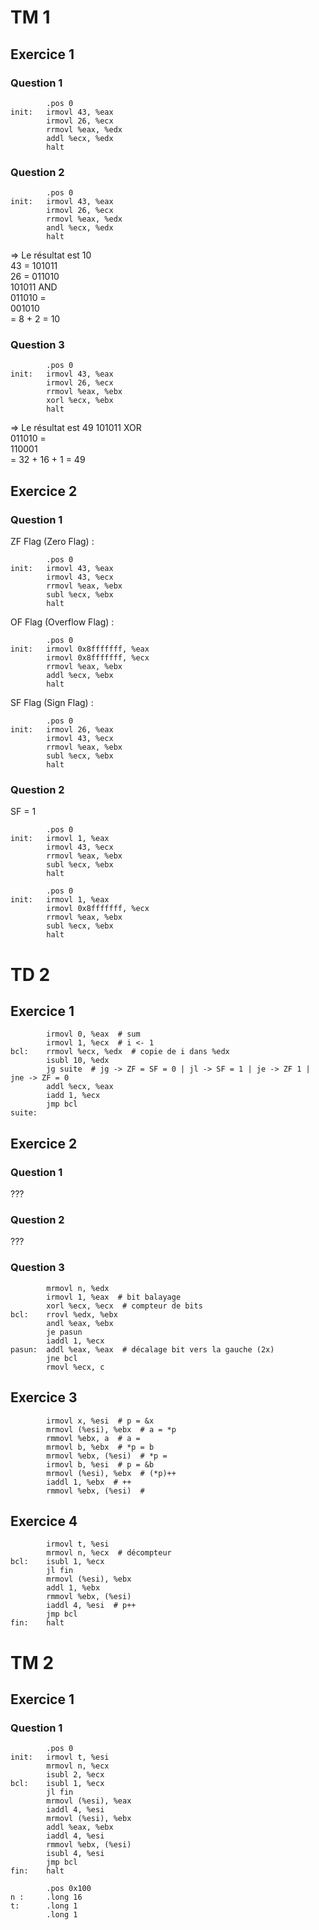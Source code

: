 # TM 1

## Exercice 1

### Question 1

```y86
        .pos 0
init:   irmovl 43, %eax
        irmovl 26, %ecx
        rrmovl %eax, %edx
        addl %ecx, %edx
        halt

```

### Question 2

```y86
        .pos 0
init:   irmovl 43, %eax
        irmovl 26, %ecx
        rrmovl %eax, %edx
        andl %ecx, %edx
        halt

```
=> Le résultat est 10  
43 = 101011  
26 = 011010  
101011 AND  
011010 =  
001010  
= 8 + 2 = 10

### Question 3

```y86
        .pos 0
init:   irmovl 43, %eax
        irmovl 26, %ecx
        rrmovl %eax, %ebx
        xorl %ecx, %ebx
        halt

```
=> Le résultat est 49
101011 XOR  
011010 =  
110001  
= 32 + 16 + 1 = 49

## Exercice 2

### Question 1

ZF Flag (Zero Flag) :

```y86
        .pos 0
init:   irmovl 43, %eax
        irmovl 43, %ecx
        rrmovl %eax, %ebx
        subl %ecx, %ebx
        halt

```

OF Flag (Overflow Flag) :

```y86
        .pos 0
init:   irmovl 0x8fffffff, %eax
        irmovl 0x8fffffff, %ecx
        rrmovl %eax, %ebx
        addl %ecx, %ebx
        halt

```

SF Flag (Sign Flag) :

```y86
        .pos 0
init:   irmovl 26, %eax
        irmovl 43, %ecx
        rrmovl %eax, %ebx
        subl %ecx, %ebx
        halt

```

### Question 2

SF = 1

```y86
        .pos 0
init:   irmovl 1, %eax
        irmovl 43, %ecx
        rrmovl %eax, %ebx
        subl %ecx, %ebx
        halt

```



```y86
        .pos 0
init:   irmovl 1, %eax
        irmovl 0x8fffffff, %ecx
        rrmovl %eax, %ebx
        subl %ecx, %ebx
        halt

```

# TD 2

## Exercice 1
```y86
        irmovl 0, %eax  # sum
        irmovl 1, %ecx  # i <- 1
bcl:    rrmovl %ecx, %edx  # copie de i dans %edx
        isubl 10, %edx
        jg suite  # jg -> ZF = SF = 0 | jl -> SF = 1 | je -> ZF 1 | jne -> ZF = 0
        addl %ecx, %eax
        iadd 1, %ecx
        jmp bcl
suite:
```

## Exercice 2

### Question 1
???

### Question 2
???

### Question 3
```y86
        mrmovl n, %edx
        irmovl 1, %eax  # bit balayage
        xorl %ecx, %ecx  # compteur de bits
bcl:    rrovl %edx, %ebx
        andl %eax, %ebx
        je pasun
        iaddl 1, %ecx
pasun:  addl %eax, %eax  # décalage bit vers la gauche (2x)
        jne bcl
        rmovl %ecx, c
```

## Exercice 3
```y86
        irmovl x, %esi  # p = &x
        mrmovl (%esi), %ebx  # a = *p
        rmmovl %ebx, a  # a = 
        mrmovl b, %ebx  # *p = b
        mrmovl %ebx, (%esi)  # *p = 
        irmovl b, %esi  # p = &b
        mrmovl (%esi), %ebx  # (*p)++
        iaddl 1, %ebx  # ++
        rmmovl %ebx, (%esi)  # 
```

## Exercice 4
```y86
        irmovl t, %esi
        mrmovl n, %ecx  # décompteur
bcl:    isubl 1, %ecx
        jl fin
        mrmovl (%esi), %ebx
        addl 1, %ebx
        rmmovl %ebx, (%esi)
        iaddl 4, %esi  # p++
        jmp bcl
fin:    halt
```

# TM 2

## Exercice 1

### Question 1
```y86
        .pos 0
init:   irmovl t, %esi
        mrmovl n, %ecx
        isubl 2, %ecx
bcl:    isubl 1, %ecx
        jl fin
        mrmovl (%esi), %eax
        iaddl 4, %esi
        mrmovl (%esi), %ebx
        addl %eax, %ebx
        iaddl 4, %esi
        rmmovl %ebx, (%esi)
        isubl 4, %esi
        jmp bcl
fin:    halt

        .pos 0x100
n :     .long 16
t:      .long 1
        .long 1


```